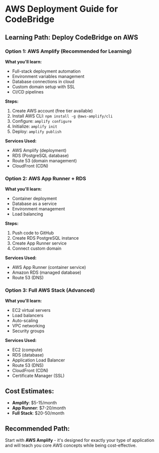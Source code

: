 # AWS Deployment Guide for CodeBridge

## Learning Path: Deploy CodeBridge on AWS

### Option 1: AWS Amplify (Recommended for Learning)

**What you'll learn:**
- Full-stack deployment automation
- Environment variables management
- Database connections in cloud
- Custom domain setup with SSL
- CI/CD pipelines

**Steps:**
1. Create AWS account (free tier available)
2. Install AWS CLI: `npm install -g @aws-amplify/cli`
3. Configure: `amplify configure`
4. Initialize: `amplify init`
5. Deploy: `amplify publish`

**Services Used:**
- AWS Amplify (deployment)
- RDS (PostgreSQL database)
- Route 53 (domain management)
- CloudFront (CDN)

### Option 2: AWS App Runner + RDS

**What you'll learn:**
- Container deployment
- Database as a service
- Environment management
- Load balancing

**Steps:**
1. Push code to GitHub
2. Create RDS PostgreSQL instance
3. Create App Runner service
4. Connect custom domain

**Services Used:**
- AWS App Runner (container service)
- Amazon RDS (managed database)
- Route 53 (DNS)

### Option 3: Full AWS Stack (Advanced)

**What you'll learn:**
- EC2 virtual servers
- Load balancers
- Auto-scaling
- VPC networking
- Security groups

**Services Used:**
- EC2 (compute)
- RDS (database)
- Application Load Balancer
- Route 53 (DNS)
- CloudFront (CDN)
- Certificate Manager (SSL)

## Cost Estimates:
- **Amplify**: $5-15/month
- **App Runner**: $7-20/month  
- **Full Stack**: $20-50/month

## Recommended Path:
Start with **AWS Amplify** - it's designed for exactly your type of application and will teach you core AWS concepts while being cost-effective.